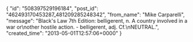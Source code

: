  {
   "id": "508397529196184",
   "post_id": "462493170453287_481209285248342",
   "from_name": "Mike Carparelli",
   "message": "Black's Law 7th Edition: belligerent, n. A country involved in a war or\nother hostile action. - belligerent, adj. Cf.\nNEUTRAL.",
   "created_time": "2013-05-01T12:57:06+0000"
 }

